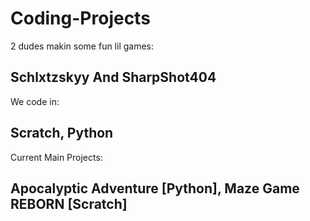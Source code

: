 # Coding-Projects
2 dudes makin some fun lil games:

  Schlxtzskyy
  And
  SharpShot404
-----------------------------------------
We code in:

  Scratch,
  Python
-----------------------------------------
Current Main Projects:

  Apocalyptic Adventure  [Python],
  Maze Game REBORN  [Scratch]
-----------------------------------------

